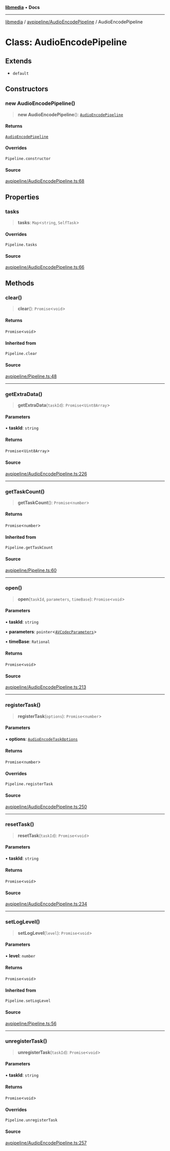 [**libmedia**](../../../README.md) • **Docs**

***

[libmedia](../../../README.md) / [avpipeline/AudioEncodePipeline](../README.md) / AudioEncodePipeline

# Class: AudioEncodePipeline

## Extends

- `default`

## Constructors

### new AudioEncodePipeline()

> **new AudioEncodePipeline**(): [`AudioEncodePipeline`](AudioEncodePipeline.md)

#### Returns

[`AudioEncodePipeline`](AudioEncodePipeline.md)

#### Overrides

`Pipeline.constructor`

#### Source

[avpipeline/AudioEncodePipeline.ts:68](https://github.com/zhaohappy/libmedia/blob/a88305ff5d10e91621f2d71d24c72fc85681b8f7/src/avpipeline/AudioEncodePipeline.ts#L68)

## Properties

### tasks

> **tasks**: `Map`\<`string`, `SelfTask`\>

#### Overrides

`Pipeline.tasks`

#### Source

[avpipeline/AudioEncodePipeline.ts:66](https://github.com/zhaohappy/libmedia/blob/a88305ff5d10e91621f2d71d24c72fc85681b8f7/src/avpipeline/AudioEncodePipeline.ts#L66)

## Methods

### clear()

> **clear**(): `Promise`\<`void`\>

#### Returns

`Promise`\<`void`\>

#### Inherited from

`Pipeline.clear`

#### Source

[avpipeline/Pipeline.ts:48](https://github.com/zhaohappy/libmedia/blob/a88305ff5d10e91621f2d71d24c72fc85681b8f7/src/avpipeline/Pipeline.ts#L48)

***

### getExtraData()

> **getExtraData**(`taskId`): `Promise`\<`Uint8Array`\>

#### Parameters

• **taskId**: `string`

#### Returns

`Promise`\<`Uint8Array`\>

#### Source

[avpipeline/AudioEncodePipeline.ts:226](https://github.com/zhaohappy/libmedia/blob/a88305ff5d10e91621f2d71d24c72fc85681b8f7/src/avpipeline/AudioEncodePipeline.ts#L226)

***

### getTaskCount()

> **getTaskCount**(): `Promise`\<`number`\>

#### Returns

`Promise`\<`number`\>

#### Inherited from

`Pipeline.getTaskCount`

#### Source

[avpipeline/Pipeline.ts:60](https://github.com/zhaohappy/libmedia/blob/a88305ff5d10e91621f2d71d24c72fc85681b8f7/src/avpipeline/Pipeline.ts#L60)

***

### open()

> **open**(`taskId`, `parameters`, `timeBase`): `Promise`\<`void`\>

#### Parameters

• **taskId**: `string`

• **parameters**: `pointer`\<[`AVCodecParameters`](../../../avutil/struct/avcodecparameters/classes/AVCodecParameters.md)\>

• **timeBase**: `Rational`

#### Returns

`Promise`\<`void`\>

#### Source

[avpipeline/AudioEncodePipeline.ts:213](https://github.com/zhaohappy/libmedia/blob/a88305ff5d10e91621f2d71d24c72fc85681b8f7/src/avpipeline/AudioEncodePipeline.ts#L213)

***

### registerTask()

> **registerTask**(`options`): `Promise`\<`number`\>

#### Parameters

• **options**: [`AudioEncodeTaskOptions`](../interfaces/AudioEncodeTaskOptions.md)

#### Returns

`Promise`\<`number`\>

#### Overrides

`Pipeline.registerTask`

#### Source

[avpipeline/AudioEncodePipeline.ts:250](https://github.com/zhaohappy/libmedia/blob/a88305ff5d10e91621f2d71d24c72fc85681b8f7/src/avpipeline/AudioEncodePipeline.ts#L250)

***

### resetTask()

> **resetTask**(`taskId`): `Promise`\<`void`\>

#### Parameters

• **taskId**: `string`

#### Returns

`Promise`\<`void`\>

#### Source

[avpipeline/AudioEncodePipeline.ts:234](https://github.com/zhaohappy/libmedia/blob/a88305ff5d10e91621f2d71d24c72fc85681b8f7/src/avpipeline/AudioEncodePipeline.ts#L234)

***

### setLogLevel()

> **setLogLevel**(`level`): `Promise`\<`void`\>

#### Parameters

• **level**: `number`

#### Returns

`Promise`\<`void`\>

#### Inherited from

`Pipeline.setLogLevel`

#### Source

[avpipeline/Pipeline.ts:56](https://github.com/zhaohappy/libmedia/blob/a88305ff5d10e91621f2d71d24c72fc85681b8f7/src/avpipeline/Pipeline.ts#L56)

***

### unregisterTask()

> **unregisterTask**(`taskId`): `Promise`\<`void`\>

#### Parameters

• **taskId**: `string`

#### Returns

`Promise`\<`void`\>

#### Overrides

`Pipeline.unregisterTask`

#### Source

[avpipeline/AudioEncodePipeline.ts:257](https://github.com/zhaohappy/libmedia/blob/a88305ff5d10e91621f2d71d24c72fc85681b8f7/src/avpipeline/AudioEncodePipeline.ts#L257)
